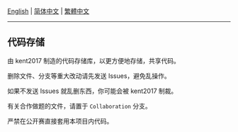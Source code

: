 [English](/README.md) | [简体中文](/README/zh-cn/README.md) | [繁體中文](/README/zh-tw/README.md)

---

## 代码存储

由 kent2017 制造的代码存储库，以更方便地存储，共享代码。

删除文件、分支等重大改动请先发送 Issues，避免乱操作。

如果不发送 Issues 就乱删东西，你可能会被 kent2017 制裁。

有关合作做题的文件，请置于 `Collaboration` 分支。 

严禁在公开赛直接套用本项目内代码。
